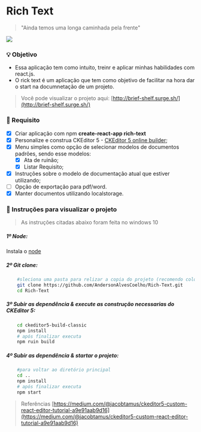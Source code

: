 # Rich Text
> "Ainda temos uma longa caminhada pela frente"

<img  src="https://cdn.discordapp.com/attachments/779342878513954829/801226622334009374/unknown.png">

### :bulb: Objetivo

- Essa aplicação tem como intuito, treinr e aplicar minhas habilidades com react.js.
- O rick text é um aplicação que tem como objetivo de facilitar na hora dar o start na documnetação de um projeto.

> Você pode visualizar o projeto aqui: [http://brief-shelf.surge.sh/](http://brief-shelf.surge.sh/)

### :page_with_curl: Requisito
- [x] Criar aplicação com npm **create-react-app rich-text**
- [x] Personalize e construa CKEditor 5 - [CKEditor 5 online builder](https://ckeditor.com/ckeditor-5/online-builder/);
- [x] Menu simples como opção de selecionar modelos de documentos padrões, sendo esse modelos:
    - [x] Ata de ruinão;
    - [x] Listar Requisito;
    <!-- - [ ] Documento de Visão; -->
    <!-- - [ ] Documento de Regra de Negócio. -->
- [x] Instruções sobre o modelo de documentação atual que estiver utilizando; 
- [ ] Opção de exportação para pdf/word.
- [x] Manter documentos utilizando localstorage.

### :floppy_disk: Instruções para visualizar o projeto   
> As instruções citadas abaixo foram feita no windows 10
##### 1º Node:
Instala o [node](https://nodejs.org/en/) 

##### 2º Git clone:

```bash
    #sleciona uma pasta para relizar a copia do projeto (recomendo coloca no C:\WorkSpace)
    git clone https://github.com/AndersonAlvesCoelho/Rich-Text.git
    cd Rich-Text
```
##### 3º Subir as dependência & execute as construção necessarias do CKEditor 5:

```bash
    cd ckeditor5-build-classic
    npm install
    # após finalizar executa
    npm ruin build
```

##### 4º Subir as dependência & startar o projeto:

```bash
    #para voltar ao diretório principal
    cd ..
    npm install
    # após finalizar executa
    npm start
```

> Referências
>[https://medium.com/@jacobtamus/ckeditor5-custom-react-editor-tutorial-a9e91aab9d16](https://medium.com/@jacobtamus/ckeditor5-custom-react-editor-tutorial-a9e91aab9d16)

